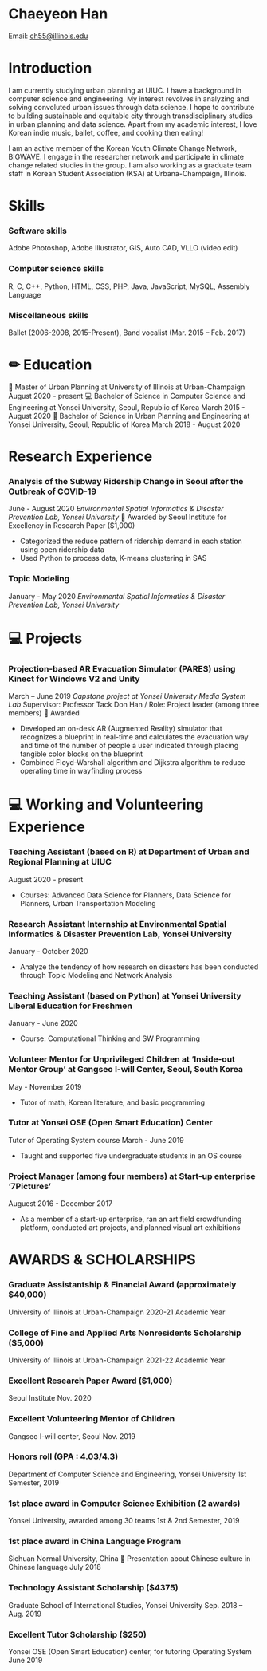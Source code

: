 # Chaeyeon Han
Email: ch55@illinois.edu

Introduction
==========================
I am currently studying urban planning at UIUC. I have a background in computer science and engineering. My interest revolves in analyzing and solving convoluted urban issues through data science. I hope to contribute to building sustainable and equitable city through transdisciplinary studies in urban planning and data science. Apart from my academic interest, I love Korean indie music, ballet, coffee, and cooking then eating!  

I am an active member of the Korean Youth Climate Change Network, BIGWAVE. I engage in the researcher network and participate in climate change related studies in the group. I am also working as a graduate team staff in Korean Student Association (KSA) at Urbana-Champaign, Illinois. 

Skills
======
### Software skills
Adobe Photoshop, Adobe Illustrator, GIS, Auto CAD, VLLO (video edit)
### Computer science skills
R, C, C++, Python, HTML, CSS, PHP, Java, JavaScript, MySQL, Assembly Language
### Miscellaneous skills 
Ballet (2006-2008, 2015-Present), Band vocalist (Mar. 2015 – Feb. 2017)

✏ Education 
==========
🔧 Master of Urban Planning at University of Illinois at Urban-Champaign 
August 2020 - present
💻 Bachelor of Science in Computer Science and Engineering at Yonsei University, Seoul, Republic of Korea 
March 2015 - August 2020
🔧 Bachelor of Science in Urban Planning and Engineering at Yonsei University, Seoul, Republic of Korea
March 2018 - August 2020

Research Experience
====================
### Analysis of the Subway Ridership Change in Seoul after the Outbreak of COVID-19
June - August 2020
_Environmental Spatial Informatics & Disaster Prevention Lab, Yonsei University_
🏅 Awarded by Seoul Institute for Excellency in Research Paper ($1,000)                                                    
+	Categorized the reduce pattern of ridership demand in each station using open ridership data
+	Used Python to process data, K-means clustering in SAS 

### Topic Modeling
January - May 2020
_Environmental Spatial Informatics & Disaster Prevention Lab, Yonsei University_


💻 Projects
=============
### Projection-based AR Evacuation Simulator (PARES) using Kinect for Windows V2 and Unity  
March – June 2019
_Capstone project at Yonsei University Media System Lab_ 
Supervisor: Professor Tack Don Han / Role: Project leader (among three members)
🏅 Awarded 
+	Developed an on-desk AR (Augmented Reality) simulator that recognizes a blueprint in real-time and calculates the evacuation way and time of the number of people a user indicated through placing tangible color blocks on the blueprint
+	Combined Floyd-Warshall algorithm and Dijkstra algorithm to reduce operating time in wayfinding process 

💻 Working and Volunteering Experience
===================
### Teaching Assistant (based on R) at Department of Urban and Regional Planning at UIUC 
August 2020 - present
+	Courses: Advanced Data Science for Planners, Data Science for Planners, 
Urban Transportation Modeling 

### Research Assistant Internship at Environmental Spatial Informatics & Disaster Prevention Lab, Yonsei University
January - October 2020
+	Analyze the tendency of how research on disasters has been conducted through Topic Modeling and Network Analysis

### Teaching Assistant (based on Python) at Yonsei University Liberal Education for Freshmen
January - June 2020
+	Course: Computational Thinking and SW Programming

### Volunteer Mentor for Unprivileged Children at ‘Inside-out Mentor Group’ at Gangseo I-will Center, Seoul, South Korea
May - November 2019
+	Tutor of math, Korean literature, and basic programming

### Tutor at Yonsei OSE (Open Smart Education) Center
Tutor of Operating System course
March - June 2019
+	Taught and supported five undergraduate students in an OS course

### Project Manager (among four members) at Start-up enterprise ‘7Pictures’ 
Auguest 2016 - December 2017
+	As a member of a start-up enterprise, ran an art field crowdfunding platform, conducted art projects, and planned visual art exhibitions

AWARDS & SCHOLARSHIPS	
======================
### Graduate Assistantship & Financial Award (approximately $40,000)
University of Illinois at Urban-Champaign	2020-21 Academic Year
### College of Fine and Applied Arts Nonresidents Scholarship ($5,000)
University of Illinois at Urban-Champaign	2021-22 Academic Year
### Excellent Research Paper Award ($1,000)
Seoul Institute 	Nov. 2020
### Excellent Volunteering Mentor of Children
Gangseo I-will center, Seoul 	Nov. 2019
### Honors roll (GPA : 4.03/4.3)
Department of Computer Science and Engineering, Yonsei University	1st Semester, 2019
### 1st place award in Computer Science Exhibition (2 awards)
Yonsei University, awarded among 30 teams	1st & 2nd Semester, 2019
### 1st place award in China Language Program
Sichuan Normal University, China
	Presentation about Chinese culture in Chinese language	July 2018
### Technology Assistant Scholarship ($4375)
Graduate School of International Studies, Yonsei University	Sep. 2018 – Aug. 2019
### Excellent Tutor Scholarship ($250)
Yonsei OSE (Open Smart Education) center, for tutoring Operating System 	June 2019


